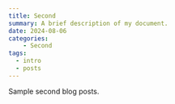 ```yaml
---
title: Second
summary: A brief description of my document.
date: 2024-08-06
categories:
    - Second
tags:
  - intro
  - posts
---
```

Sample second blog posts.